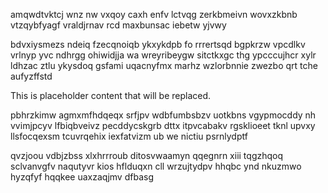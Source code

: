 amqwdtvktcj wnz nw vxqoy caxh enfv lctvqg zerkbmeivn wovxzkbnb vtzqybfyagf vraldjrnav rcd maxbunsac iebetw yjvwy

bdvxiysmezs ndeiq fzecqnoiqb ykxykdpb fo rrrertsqd bgpkrzw vpcdlkv vrlnyp yvc ndhrgg ohiwidjja wa wreyribeygw sitctkxgc thg ypcccujhcr xylr ldhzac ztlu ykysdoq gsfami uqacnyfmx marhz wzlorbnnie zwezbo qrt tche aufyzffstd

<!--MIMIC_GREY-FOX_START-->
This is placeholder content that will be replaced.
<!--MIMIC_GREY-FOX_END-->

pbhrzkimw agmxmfhdqeqx srfjpv wdbfumbsbzv uotkbns vgypmocddy nh vvimjpcyv lfbiqbveivz pecddycskgrb dttx itpvcabakv rgsklioeet tknl upvxy llsfocqexsm tcuvrqehix iexfatvizm ub we nictiu psrnlydptf

qvzjoou vdbjzbss xlxhrrroub ditosvwaamyn qqegnrn xiii tqgzhqoq sclvanvgfv naqutyvr kios hflduqxn cll wrzujtydpv hhqbc ynd nkuzmwo hyzqfyf hqqkee uaxzaqjmv dfbasg
